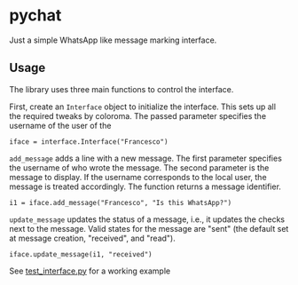 # pychat
Just a simple WhatsApp like message marking interface.

## Usage
The library uses three main functions to control the interface.

First, create an `Interface` object to initialize the interface. This sets up all the required tweaks by coloroma. The passed parameter specifies the username of the user of the

```
iface = interface.Interface("Francesco")
```

`add_message` adds a line with a new message. The first parameter specifies
the username of who wrote the message. The second parameter is the message to
display. If the username corresponds to the local user, the message is
treated accordingly.
The function returns a message identifier.

```
i1 = iface.add_message("Francesco", "Is this WhatsApp?")
```

`update_message` updates the status of a message, i.e., it updates the checks next to the message. Valid states for the message are "sent" (the default set at message creation, "received", and "read").
```
iface.update_message(i1, "received") 
```

See [test_interface.py](test_interface.py) for a working example 
